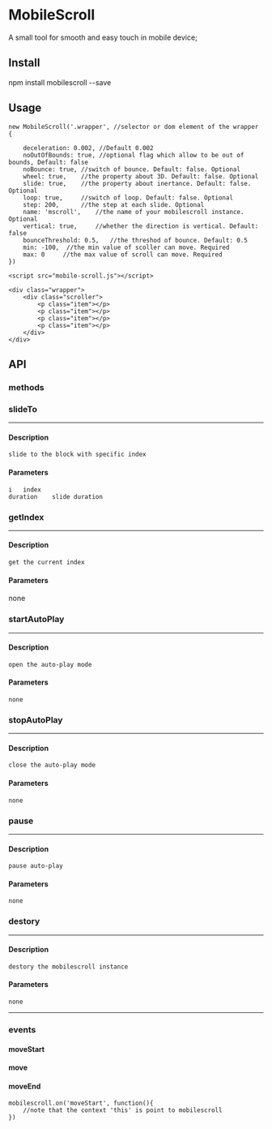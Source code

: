 # MobileScroll
A small tool for smooth and easy touch in mobile device;

## **Install**

npm install mobilescroll --save

## **Usage**

```
new MobileScroll('.wrapper', //selector or dom element of the wrapper
{
        
    deceleration: 0.002, //Default 0.002
    noOutOfBounds: true, //optional flag which allow to be out of bounds, Default: false
    noBounce: true, //switch of bounce. Default: false. Optional
    wheel: true,    //the property about 3D. Default: false. Optional
    slide: true,    //the property about inertance. Default: false. Optional
    loop: true,     //switch of loop. Default: false. Optional
    step: 200,      //the step at each slide. Optional
    name: 'mscroll',    //the name of your mobilescroll instance. Optional
    vertical: true,     //whether the direction is vertical. Default: false
    bounceThreshold: 0.5,   //the threshod of bounce. Default: 0.5
    min: -100,  //the min value of scoller can move. Required
    max: 0     //the max value of scroll can move. Required
})
```
```
<script src="mobile-scroll.js"></script>

```
```
<div class="wrapper">
    <div class="scroller">
        <p class="item"></p>
        <p class="item"></p>
        <p class="item"></p>
        <p class="item"></p>
    </div>
</div>
```



## **API**

### methods

### slideTo
---
#### Description
    slide to the block with specific index
#### Parameters
    i   index
    duration    slide duration


### getIndex
---
#### Description
    get the current index
#### Parameters
   none

### startAutoPlay
---
#### Description
    open the auto-play mode
#### Parameters
    none

### stopAutoPlay
---
#### Description
    close the auto-play mode
#### Parameters
    none
    
### pause
---
#### Description
    pause auto-play
#### Parameters
    none

    
### destory
---
#### Description
    destory the mobilescroll instance
#### Parameters
    none

---
### 
### events

#### moveStart
#### move
#### moveEnd

```
mobilescroll.on('moveStart', function(){
    //note that the context 'this' is point to mobilescroll
})
```
